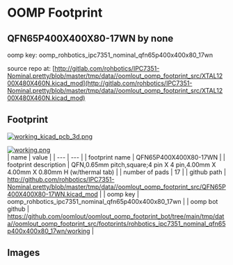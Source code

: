 # OOMP Footprint  
## QFN65P400X400X80-17WN  by none  
  
oomp key: oomp_rohbotics_ipc7351_nominal_qfn65p400x400x80_17wn  
  
source repo at: [http://gitlab.com/rohbotics/IPC7351-Nominal.pretty/blob/master/tmp/data//oomlout_oomp_footprint_src/XTAL1200X480X460N.kicad_mod](http://gitlab.com/rohbotics/IPC7351-Nominal.pretty/blob/master/tmp/data//oomlout_oomp_footprint_src/XTAL1200X480X460N.kicad_mod)  
## Footprint  
  
[![working_kicad_pcb_3d.png](working_kicad_pcb_3d_600.png)](working_kicad_pcb_3d.png)  
  
[![working.png](working_600.png)](working.png)  
| name | value | 
| --- | --- | 
| footprint name | QFN65P400X400X80-17WN | 
| footprint description | QFN,0.65mm pitch,square;4 pin X 4 pin,4.00mm X 4.00mm X 0.80mm H (w/thermal tab) | 
| number of pads | 17 | 
| github path | http://github.com/rohbotics/IPC7351-Nominal.pretty/blob/master/tmp/data//oomlout_oomp_footprint_src/QFN65P400X400X80-17WN.kicad_mod | 
| oomp key | oomp_rohbotics_ipc7351_nominal_qfn65p400x400x80_17wn | 
| oomp bot github | https://github.com/oomlout/oomlout_oomp_footprint_bot/tree/main/tmp/data//oomlout_oomp_footprint_src/footprints/rohbotics_ipc7351_nominal_qfn65p400x400x80_17wn/working | 
## Images  
